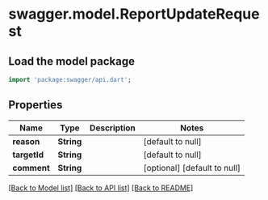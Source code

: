 # swagger.model.ReportUpdateRequest

## Load the model package
```dart
import 'package:swagger/api.dart';
```

## Properties
Name | Type | Description | Notes
------------ | ------------- | ------------- | -------------
**reason** | **String** |  | [default to null]
**targetId** | **String** |  | [default to null]
**comment** | **String** |  | [optional] [default to null]

[[Back to Model list]](../README.md#documentation-for-models) [[Back to API list]](../README.md#documentation-for-api-endpoints) [[Back to README]](../README.md)


